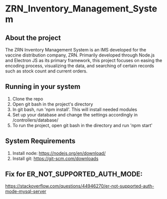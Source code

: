 # ZRN_Inventory_Management_System

## About the project
The ZRN Inventory Management System is an IMS developed for the vaccine distribution company, ZRN. Primarily developed through Node.js and Electron JS as its primary framework, this project focuses on easing the encoding process, visualizing the data, and searching of certain records such as stock count and current orders.

## Running in your system
1. Clone the repo
2. Open git bash in the project's directory
3. In git bash, run 'npm install'. This will install needed modules
4. Set up your database and change the settings accordingly in /controllers/database/
5. To run the project, open git bash in the directory and run 'npm start'

## System Requirements
1. Install node: https://nodejs.org/en/download/
2. Install git: https://git-scm.com/downloads

## Fix for ER_NOT_SUPPORTED_AUTH_MODE:
https://stackoverflow.com/questions/44946270/er-not-supported-auth-mode-mysql-server

